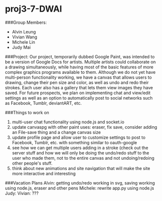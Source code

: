 proj3-7-DWAI
============

###Group Members:
- Alvin Leung
- Vivian Wang
- Michele Lin
- Judy Mai

###Project:
Our project, temporarily dubbed Google Paint, was intended to be a version of Google Docs for artists. Multiple artists could collaborate on a drawing simultaneously, while having most of the basic features of more complex graphics programs available to them.
Although we do not yet have multi-person functionality working, we have a canvas that allows users to drawing, change their pen size and color, as well as undo and redo their strokes. Each user also has a gallery that lets them view images they have saved.
For future prospects, we plan on implementing chat and view/edit settings as well as an option to automatically post to social networks such as Facebook, Tumblr, deviantART, etc. 


###Things to work on
1. multi-user chat functionality using node.js and socket.io 
2. update canvaspg with other paint uses: eraser, fix save, consider adding an File-save thing and a change canvas size
3. update profile page and allow user to customize settings to post to Facebook, Tumblr, etc. with something similar to oauth-google
4. see how we can get multiple users adding in a stroke (check out the server stuff and how we will only be doing the undo/redo stuff to the user who made them, not to the entire canvas and not undoing/redoing other people's stuff.
5. think about new animations and site navigation that will make the site more interactive and interesting

###Vacation Plans
Alvin:  getting undo/redo working in svg, saving working using node.js, eraser and other pens
Michele: rewrite app.py using node.js
Judy:
Vivian: ???